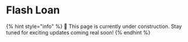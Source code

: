 # Flash Loan

{% hint style="info" %}
🚧 This page is currently under construction. Stay tuned for exciting updates coming real soon!
{% endhint %}
